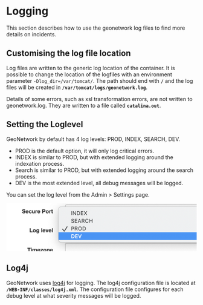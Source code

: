 # Logging

This section describes how to use the geonetwork log files to find more details on incidents.

## Customising the log file location

Log files are written to the generic log location of the container. It is possible to change the location of the logfiles with an environment parameter ``-Dlog_dir=/var/tomcat/``. The path should end with **`/`** and the log files will be created in **`/var/tomcat/logs/geonetwork.log`**.

Details of some errors, such as xsl transformation errors, are not written to geonetwork.log. They are written to a file called **`catalina.out`**.

## Setting the Loglevel

GeoNetwork by default has 4 log levels: PROD, INDEX, SEARCH, DEV.

-   PROD is the default option, it will only log critical errors.
-   INDEX is similar to PROD, but with extended logging around the indexation process.
-   Search is similar to PROD, but with extended logging around the search process.
-   DEV is the most extended level, all debug messages will be logged.

You can set the log level from the Admin > Settings page.

![](img/log-setting.png)

## Log4j

GeoNetwork uses [log4j](https://logging.apache.org/log4j) for logging. The log4j configuration file is located at **`/WEB-INF/classes/log4j.xml`**. The configuration file configures for each debug level at what severity messages will be logged.

